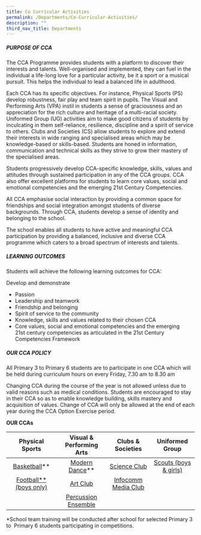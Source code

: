 ```yaml
---
title: Co Curricular Activities
permalink: /Departments/Co-Curricular-Activities/
description: ""
third_nav_title: Departments
---
```

##### **PURPOSE OF CCA**
  
The CCA Programme provides students with a platform to discover their interests and talents. Well-organised and implemented, they can fuel in the individual a life-long love for a particular activity, be it a sport or a musical pursuit. This helps the individual to lead a balanced life in adulthood.

Each CCA has its specific objectives. For instance, Physical Sports (PS) develop robustness, fair play and team spirit in pupils. The Visual and Performing Arts (VPA) instil in students a sense of graciousness and an appreciation for the rich culture and heritage of a multi-racial society. Uniformed Group (UG) activities aim to make good citizens of students by inculcating in them self-reliance, resilience, discipline and a spirit of service to others. Clubs and Societies (CS) allow students to explore and extend their interests in wide ranging and specialised areas which may be knowledge-based or skills-based. Students are honed in information, communication and technical skills as they strive to grow their mastery of the specialised areas.

Students progressively develop CCA-specific knowledge, skills, values and attitudes through sustained participation in any of the CCA groups. CCA also offer excellent platforms for students to learn core values, social and emotional competencies and the emerging 21st Century Competencies.

All CCA emphasise social interaction by providing a common space for friendships and social integration amongst students of diverse backgrounds. Through CCA, students develop a sense of identity and belonging to the school.

The school enables all students to have active and meaningful CCA participation by providing a balanced, inclusive and diverse CCA programme which caters to a broad spectrum of interests and talents.


##### **LEARNING OUTCOMES**


Students will achieve the following learning outcomes for CCA:

Develop and demonstrate

*   Passion
*   Leadership and teamwork
*   Friendship and belonging
*   Spirit of service to the community
*   Knowledge, skills and values related to their chosen CCA
*   Core values, social and emotional competencies and the emerging 21st century competencies as articulated in the 21st Century Competencies Framework

##### **OUR CCA POLICY**

  

All Primary 3 to Primary 6 students are to participate in one CCA which will be held during curriculum hours on every Friday, 7.30 am to 8.30 am

Changing CCA during the course of the year is not allowed unless due to valid reasons such as medical conditions. Students are encouraged to stay in their CCA so as to enable knowledge building, skills mastery and acquisition of values. Change of CCA will only be allowed at the end of each year during the CCA Option Exercise period.


**OUR CCAs**

|       Physical Sports      | Visual & Performing Arts |  Clubs & Societies  |                    Uniformed Group                   |
|:--------------------------:|:------------------------:|:-------------------:|:----------------------------------------------------:|
|        [Basketball](/cca/Basketball/)**        |      [Modern Dance](/cca/Modern-Dance/)**      |     [Science Club](/cca/Science-Club/)    |                [ Scouts (boys & girls)](/cca/Scouts/) |
|    [Football**  (boys only)](/cca/Football/) |        [Art Club](/cca/Arts/)          |  [Infocomm Media Club](/cca/Digital-Media-Club/) |                                                      |
|                            |   [Percussion Ensemble](/cca/Percussion-Ensemble/)    |                     |                                                      |

\*School team training will be conducted after school for selected Primary 3 to  Primary 6 students participating in competitions.